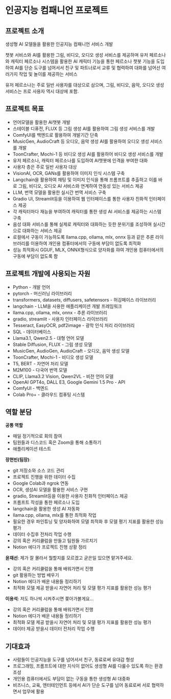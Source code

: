 # 인공지능 컴패니언 프로젝트

## 프로젝트 소개

생성형 AI 모델들을 활용한 인공지능 컴패니언 서비스 개발

챗봇 서비스와 AI를 활용한 그림, 비디오, 오디오 생성 서비스를 제공하며 유저 페르소나와 캐릭터 페르소나 시스템을 활용한 AI 캐릭터 기능을 통한 페르소나 챗봇 기능을 도입하여 AI를 단순 도구를 넘어서서 친구 및 파트너로서 교류 및 협력하여 대화를 넘어선 여러가지 작업 및 놀이를 제공하는 서비스

유저 페르소나는 주로 일반 사용자를 대상으로 삼으며, 그림, 비디오, 음악, 오디오 생성 서비스는 프로 사용자 역시 대상에 포함.

## 프로젝트 목표

- 언어모델을 활용한 AI챗봇 개발
- 스테이블 디퓨전, FLUX 등 그림 생성 AI를 활용하여 그림 생성 서비스를 개발
- ComfyUI를 백엔드로 활용하여 개발기간 단축
- MusicGen, AudioCraft 등 오디오, 음악 생성 AI를 활용하여 오디오 생성 서비스를 개발
- ToonCrafter, Mochi-1 등 비디오 생성 AI를 활용하어 비디오 생성 서비스를 개발
- 유저 페르소나, 캐릭터 페르소나를 도입하여 AI챗봇에 인격을 부여한 대화
- 사용자 층은 주로 일반 사용자 대상
- VisionAI, OCR, GANs를 활용하여 이미지 인식 시스템 구축
- Langchain을 활용하여 채팅 및 이미지 인식을 통해 프롬프트를 추출하고 이를 바로 그림, 비디오, 오디오 AI 서비스와 연계하여 연동성 있는 서비스 제공
- LLM, 번역 모델을 활용한 실시간 번역 서비스 구축
- Gradio UI, Streamlit등을 이용하여 웹 인터페이스를 통한 사용자 친화적 인터페이스 제공
- 각 캐릭터마다 재능을 부여하여 캐릭터를 통한 생성 AI 서비스를 제공하는 시스템 구축
- 음성 대화 서비스를 통해 실제로 캐릭터와 대화하는 듯한 분위기를 조성하여 실시간으로 대화하는 서비스 제공
- 로컬에서 구동이 가능하도록 llama.cpp, ollama, mlx, onnx 등과 같은 추론 라이브러리를 이용하여 개인용 컴퓨터에서의 구동에 부담이 없도록 최적화
- 성능 최적화시 GGUF, MLX, ONNX형식으로 양자화를 햐여 개인용 컴퓨터에서의 구동에 부담이 없도록 함

## 프로젝트 개발에 사용되는 자원

- Python - 개발 언어
- pytorch - 머신러닝 라이브러리
- transformers, datasets, diffusers, safetensors - 허깅페이스 라이브러리
- langchain - LLM을 사용한 애플리케이션 개발 프레임워크
- llama.cpp, ollama, mlx, onnx - 추론 라이브러리
- gradio, streamlit - 사용자 인터페이스 라이브러리
- Tesseract, EasyOCR, pdf2image - 광학 인식 처리 라이브러리
- SQL - 데이터베이스
- Llama3.1, Qwen2.5 - 대형 언어 모델
- Stable Diffusion, FLUX - 그림 생성 모델
- MusicGen, AudioGen, AudioCraft - 오디오, 음악 생성 모델
- ToonCrafter, Mochi-1 - 비디오 생성 모델
- T5, BERT - 자연어 처리 모델
- M2M100 - 다국어 번역 모델
- CLIP, Llama3.2 Vision, Qwen2VL - 비전 언어 모델
- OpenAI GPT4o, DALL E3, Google Gemini 1.5 Pro - API
- ComfyUI - 백엔드
- Colab Pro+ - 클라우드 컴퓨팅 시스템

## 역할 분담

**공통 역할**

- 매일 정기적으로 회의 참여
- 팀원들과 디스코드 혹은 Zoom을 통해 소통하기
- 애플리케이션 테스트

**장현빈(팀장)**:

- git 저장소와 소스 코드 관리
- 프로젝트 진행을 위한 데이터 수집
- Google Colab과 ngrok 연동
- OCR, 생성AI 모델을 활용한 서비스 구현
- gradio, Streamlit등을 이용한 사용자 친화적 인터페이스 제공
- 프롬프트 작성을 통한 페르소나 도입
- langchain을 활용한 생성 AI 자동화
- llama.cpp, ollama, mlx를 통한 최적화 작업
- 필요한 경우 파인튜닝 및 양자화하여 모델 최적화 후 모델 평기 지표를 활용한 성능 평가
- 데이터 수집후 전처리 작업 수행
- 강의 혹은 커리큘럼을 만들고 팀원들 가르치기
- Notion 에다가 프로젝트 진행 상황 정리

**윤재선**: 제가 잘 몰라서 뭘할지를 모르겠고 굳은일 있으면 맡겨주세요.

- 강의 혹은 커리큘럼을 통해 배워가면서 진행
- git 활용하는 방법 배우기
- Notion 에다가 배운 내용들 정리하기
- 최적화 모델 제공 받을시 자연어 처리 및 모델 평가 지표를 활용한 성능 평가

**이용석**: 저도 하나씩 시켜주시면 쫒아가볼게요…

- 강의 혹은 커리큘럼을 통해 배워가면서 진행
- Notion 에다가 배운 내용들 정리하기
- 최적화 모델 제공 받을시 자연어 처리 및 모델 평가 지표를 활용한 성능 평가
- 데이터 제공 받을시 데이터 전처리 작업 수행

## 기대효과

- 사람들이 인공지능을 도구를 넘어서서 친구, 동료로써 유대감 형성
- 프로그래밍, 프롬프트에 대한 지식이 없어도 생성형 AI를 다룰수 있도록 하는 환경 조성
- 개인용 컴퓨터에서도 부담이 없는 구동을 통한 생성형 AI 대중화
- 비즈니스, 교육, 엔터테인먼트 등에서 AI가 단순 도구를 넘어 동료로써 서로 협력하면서 업무에 활용